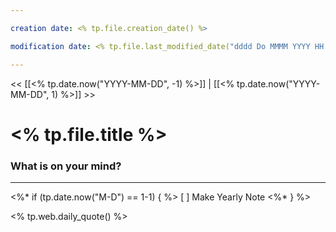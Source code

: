 ```yaml
---

creation date: <% tp.file.creation_date() %>

modification date: <% tp.file.last_modified_date("dddd Do MMMM YYYY HH:mm:ss") %>

---
```


<< [[<% tp.date.now("YYYY-MM-DD", -1) %>]] | [[<% tp.date.now("YYYY-MM-DD", 1) %>]] >>

# <% tp.file.title %>

### What is on your mind?

---

<%* if (tp.date.now("M-D") == 1-1) { %>
[ ] Make Yearly Note
<%* } %>

<% tp.web.daily_quote() %>